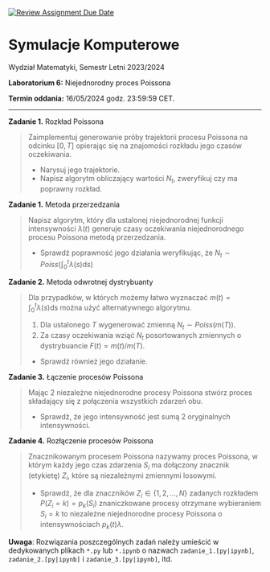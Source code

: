 [![Review Assignment Due Date](https://classroom.github.com/assets/deadline-readme-button-24ddc0f5d75046c5622901739e7c5dd533143b0c8e959d652212380cedb1ea36.svg)](https://classroom.github.com/a/lHr2qw8p)
# Symulacje Komputerowe

Wydział Matematyki, Semestr Letni 2023/2024

**Laboratorium 6:** Niejednorodny proces Poissona

**Termin oddania:** 16/05/2024 godz. 23:59:59 CET.

---

**Zadanie 1.** Rozkład Poissona
> Zaimplementuj generowanie próby trajektorii procesu Poissona na odcinku $[0, T]$ opierając się na znajomości rozkładu jego czasów oczekiwania.
> - Narysuj jego trajektorie.
> - Napisz algorytm obliczający wartości $N_t$, zweryfikuj czy ma poprawny rozkład.

**Zadanie 1.** Metoda przerzedzania 
> Napisz algorytm, który dla ustalonej niejednorodnej funkcji intensywności $\lambda(t)$ generuje czasy oczekiwania niejednorodnego procesu Poissona metodą przerzedzania.
> - Sprawdź poprawność jego działania weryfikując, że $N_t \sim Poiss(\int_{0}^{t}\lambda{(s)}\mbox{ds})$

**Zadanie 2.** Metoda odwrotnej dystrybuanty
> Dla przypadków, w których możemy łatwo wyznaczać $m(t) =\int_{0}^{t}\lambda{(s)}\mbox{ds}$ można użyć alternatywnego algorytmu.
> 1. Dla ustalonego $T$ wygenerować zmienną $N_t \sim Poiss(m(T))$.
> 1. Za czasy oczekiwania wziąć $N_t$ posortowanych zmiennych o dystrybuancie $F(t) = m(t)/m(T)$.
> - Sprawdź również jego działanie.

**Zadanie 3.** Łączenie procesów Poissona
> Mając 2 niezależne niejednorodne procesy Poissona stwórz proces składający się z połączenia wszystkich zdarzeń obu.
> - Sprawdź, że jego intensywność jest sumą 2 oryginalnych intensywności.

**Zadanie 4.** Rozłączenie procesów Poissona
> Znacznikowanym procesem Poissona nazywamy proces Poissona, w którym każdy jego czas zdarzenia $S_i$ ma dołączony znacznik (etykietę) $Z_i$, które są niezależnymi zmiennymi losowymi.
> - Sprawdź, że dla znaczników $Z_i \in \{1, 2,\ldots, N\}$ zadanych rozkładem $P(Z_i = k) = p_k(S_i)$ znaniczkowane procesy otrzymane wybieraniem $S_i = k$ to niezależne niejednorodne procesy Poissona o intensywnościach $p_k(t)λ$.

**Uwaga**: Rozwiązania poszczególnych zadań należy umieścić w dedykowanych plikach `*.py` lub `*.ipynb` o nazwach `zadanie_1.[py|ipynb]`, `zadanie_2.[py|ipynb]` i `zadanie_3.[py|ipynb]`, itd.
